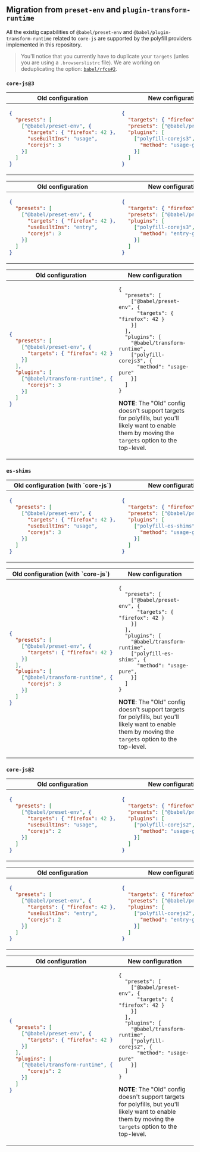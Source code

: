 ## Migration from `preset-env` and `plugin-transform-runtime`

All the existig capabilities of `@babel/preset-env` and `@babel/plugin-transform-runtime` related to `core-js` are supported by the polyfill providers implemented in this repository.

> You'll notice that you currently have to duplicate your `targets` (unles you are using a `.browserslistrc` file). We are working on deduplicating the option: [`babel/rfcs#2`](https://github.com/babel/rfcs/pull/2).

### `core-js@3`

<!-- prettier-ignore-start -->
<table>
<thead><tr>
<th align="center">Old configuration</th>
<th align="center">New configuration</th>
</tr></thead>
<tr>
<td>

```json
{
  "presets": [
    ["@babel/preset-env", {
      "targets": { "firefox": 42 },
      "useBuiltIns": "usage",
      "corejs": 3
    }]
  ]
}
```

</td>
<td>

```json
{
  "targets": { "firefox": 42 },
  "presets": ["@babel/preset-env"],
  "plugins": [
    ["polyfill-corejs3", {
      "method": "usage-global"
    }]
  ]
}
```

</td>
</tr>
</table>
<!-- prettier-ignore-end -->


<!-- prettier-ignore-start -->
<table>
<thead><tr>
<th align="center">Old configuration</th>
<th align="center">New configuration</th>
</tr></thead>
<tr>
<td>

```json
{
  "presets": [
    ["@babel/preset-env", {
      "targets": { "firefox": 42 },
      "useBuiltIns": "entry",
      "corejs": 3
    }]
  ]
}
```

</td>
<td>

```json
{
  "targets": { "firefox": 42 },
  "presets": ["@babel/preset-env"],
  "plugins": [
    ["polyfill-corejs3", {
      "method": "entry-global"
    }]
  ]
}
```

</td>
</tr>
</table>
<!-- prettier-ignore-end -->


<!-- prettier-ignore-start -->
<table>
<thead><tr>
<th align="center">Old configuration</th>
<th align="center">New configuration</th>
</tr></thead>
<tr>
<td>

```json
{
  "presets": [
    ["@babel/preset-env", {
      "targets": { "firefox": 42 }
    }]
  ],
  "plugins": [
    ["@babel/transform-runtime", {
      "corejs": 3
    }]
  ]
}
```

</td>
<td>

```json5
{
  "presets": [
    ["@babel/preset-env", {
      "targets": { "firefox": 42 }
    }]
  ],
  "plugins": [
    "@babel/transform-runtime",
    ["polyfill-corejs3", {
      "method": "usage-pure"
    }]
  ]
}
```

**NOTE**: The "Old" config doesn't support targets for polyfills, but you'll likely want to enable them by moving the `targets` option to the top-level.

</td>
</tr>
</table>
<!-- prettier-ignore-end -->

### `es-shims`

<!-- prettier-ignore-start -->
<table>
<thead><tr>
<th align="center">Old configuration (with `core-js`)</th>
<th align="center">New configuration</th>
</tr></thead>
<tr>
<td>

```json
{
  "presets": [
    ["@babel/preset-env", {
      "targets": { "firefox": 42 },
      "useBuiltIns": "usage",
      "corejs": 3
    }]
  ]
}
```

</td>
<td>

```json
{
  "targets": { "firefox": 42 },
  "presets": ["@babel/preset-env"],
  "plugins": [
    ["polyfill-es-shims", {
      "method": "usage-global"
    }]
  ]
}
```

</td>
</tr>
</table>
<!-- prettier-ignore-end -->

<!-- prettier-ignore-start -->
<table>
<thead><tr>
<th align="center">Old configuration (with `core-js`)</th>
<th align="center">New configuration</th>
</tr></thead>
<tr>
<td>

```json
{
  "presets": [
    ["@babel/preset-env", {
      "targets": { "firefox": 42 }
    }]
  ],
  "plugins": [
    ["@babel/transform-runtime", {
      "corejs": 3
    }]
  ]
}
```

</td>
<td>

```json5
{
  "presets": [
    ["@babel/preset-env", {
      "targets": { "firefox": 42 }
    }]
  ],
  "plugins": [
    "@babel/transform-runtime",
    ["polyfill-es-shims", {
      "method": "usage-pure",
    }]
  ]
}
```

**NOTE**: The "Old" config doesn't support targets for polyfills, but you'll likely want to enable them by moving the `targets` option to the top-level.

</td>
</tr>
</table>
<!-- prettier-ignore-end -->

### `core-js@2`

<!-- prettier-ignore-start -->
<table>
<thead><tr>
<th align="center">Old configuration</th>
<th align="center">New configuration</th>
</tr></thead>
<tr>
<td>

```json
{
  "presets": [
    ["@babel/preset-env", {
      "targets": { "firefox": 42 },
      "useBuiltIns": "usage",
      "corejs": 2
    }]
  ]
}
```

</td>
<td>

```json
{
  "targets": { "firefox": 42 },
  "presets": ["@babel/preset-env"],
  "plugins": [
    ["polyfill-corejs2", {
      "method": "usage-global"
    }]
  ]
}
```

</td>
</tr>
</table>
<!-- prettier-ignore-end -->


<!-- prettier-ignore-start -->
<table>
<thead><tr>
<th align="center">Old configuration</th>
<th align="center">New configuration</th>
</tr></thead>
<tr>
<td>

```json
{
  "presets": [
    ["@babel/preset-env", {
      "targets": { "firefox": 42 },
      "useBuiltIns": "entry",
      "corejs": 2
    }]
  ]
}
```

</td>
<td>

```json
{
  "targets": { "firefox": 42 },
  "presets": ["@babel/preset-env"],
  "plugins": [
    ["polyfill-corejs2", {
      "method": "entry-global"
    }]
  ]
}
```

</td>
</tr>
</table>
<!-- prettier-ignore-end -->

<!-- prettier-ignore-start -->
<table>
<thead><tr>
<th align="center">Old configuration</th>
<th align="center">New configuration</th>
</tr></thead>
<tr>
<td>

```json
{
  "presets": [
    ["@babel/preset-env", {
      "targets": { "firefox": 42 }
    }]
  ],
  "plugins": [
    ["@babel/transform-runtime", {
      "corejs": 2
    }]
  ]
}
```

</td>
<td>

```jsonc
{
  "presets": [
    ["@babel/preset-env", {
      "targets": { "firefox": 42 }
    }]
  ],
  "plugins": [
    "@babel/transform-runtime",
    ["polyfill-corejs2", {
      "method": "usage-pure"
    }]
  ]
}
```

**NOTE**: The "Old" config doesn't support targets for polyfills, but you'll likely want to enable them by moving the `targets` option to the top-level.

</td>
</tr>
</table>
<!-- prettier-ignore-end -->
